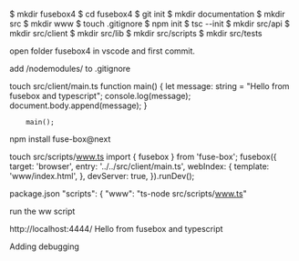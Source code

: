 $ mkdir fusebox4
$ cd fusebox4
$ git init
$ mkdir documentation
$ mkdir src
$ mkdir www
$ touch .gitignore
$ npm init
$ tsc --init
$ mkdir src/api
$ mkdir src/client
$ mkdir src/lib
$ mkdir src/scripts
$ mkdir src/tests

open folder fusebox4 in vscode and first commit.

add /nodemodules/ to .gitignore

touch src/client/main.ts
        function main() {
            let message: string = "Hello from fusebox and typescript";
            console.log(message);
            document.body.append(message);
        }

        main();


npm install fuse-box@next

touch src/scripts/www.ts
        import { fusebox } from 'fuse-box';
        fusebox({
          target: 'browser',
          entry: '../../src/client/main.ts',
          webIndex: {
              template: 'www/index.html',
          },
          devServer: true,
        }).runDev();

package.json
  "scripts": {
    "www": "ts-node src/scripts/www.ts"

run the ww script

http://localhost:4444/
Hello from fusebox and typescript

Adding debugging